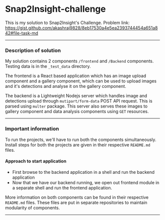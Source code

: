 # Snap2Insight-challenge

This is my solution to Snap2Insight's Challenge.
Problem link: https://gist.github.com/akashraj9828/8eb17530a4e5ea2393744454a651a842#file-task-md

---

### Description of solution
My solution contains 2 components `/frontend` and `/Backend`
components. Testing data is in the `_test_data` directory.

The frontend is a React based application which has an image upload component
and a gallery component, which can be used to upload images and it's detections and
analyse it on the gallery component.

The backend is a Lightweight Nodejs server which handles image and detections
upload through `mutipart/form-data` POST API request. This is parsed using `multer` package.
This server also serves these images to gallery component and data analysis components using `GET` resources.

---

### Important information

To run the projects, we'll have to run both the components simultaneously.
Install steps for both the projects are given in their respective `README.md` files.

#### Approach to start application
- First browse to the backend application in a shell and run the backend application
- Now that we have our backend running, we open out frontend module in a separate
shell and run the frontend application.

More information on both components can be found in their respective `README.md` files.
These files are put in separate repositories to maintain modularity of components.

---

